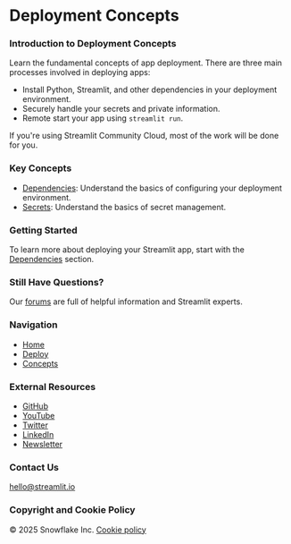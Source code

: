 Deployment Concepts
====================
### Introduction to Deployment Concepts

Learn the fundamental concepts of app deployment. There are three main processes involved in deploying apps:

* Install Python, Streamlit, and other dependencies in your deployment environment.
* Securely handle your secrets and private information.
* Remote start your app using `streamlit run`.

If you're using Streamlit Community Cloud, most of the work will be done for you.

### Key Concepts

* [Dependencies](/deploy/concepts/dependencies): Understand the basics of configuring your deployment environment.
* [Secrets](/deploy/concepts/secrets): Understand the basics of secret management.

### Getting Started

To learn more about deploying your Streamlit app, start with the [Dependencies](/deploy/concepts/dependencies) section.

### Still Have Questions?

Our [forums](https://discuss.streamlit.io) are full of helpful information and Streamlit experts.

### Navigation

* [Home](/)
* [Deploy](/deploy)
* [Concepts](/deploy/concepts)

### External Resources

* [GitHub](https://github.com/streamlit)
* [YouTube](https://www.youtube.com/channel/UC3LD42rjj-Owtxsa6PwGU5Q)
* [Twitter](https://twitter.com/streamlit)
* [LinkedIn](https://www.linkedin.com/company/streamlit)
* [Newsletter](https://info.snowflake.com/streamlit-newsletter-sign-up.html)

### Contact Us

[hello@streamlit.io](mailto:hello@streamlit.io?subject=Contact%20from%20documentation%20)

### Copyright and Cookie Policy

&copy; 2025 Snowflake Inc. [Cookie policy](https://www.streamlit.io/cookie-policy)
